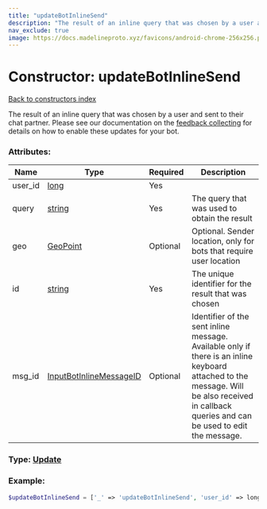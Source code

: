 ```yaml
---
title: "updateBotInlineSend"
description: "The result of an inline query that was chosen by a user and sent to their chat partner. Please see our documentation on the feedback collecting for details on how to enable these updates for your bot."
nav_exclude: true
image: https://docs.madelineproto.xyz/favicons/android-chrome-256x256.png
---
```

# Constructor: updateBotInlineSend  
[Back to constructors index](/API_docs/constructors/index.md)



The result of an inline query that was chosen by a user and sent to their chat partner. Please see our documentation on the [feedback collecting](https://core.telegram.org/bots/inline#collecting-feedback) for details on how to enable these updates for your bot.

### Attributes:

| Name     |    Type       | Required | Description |
|----------|---------------|----------|-------------|
|user\_id|[long](/API_docs/types/long.md) | Yes|
|query|[string](/API_docs/types/string.md) | Yes|The query that was used to obtain the result|
|geo|[GeoPoint](/API_docs/types/GeoPoint.md) | Optional|Optional. Sender location, only for bots that require user location|
|id|[string](/API_docs/types/string.md) | Yes|The unique identifier for the result that was chosen|
|msg\_id|[InputBotInlineMessageID](/API_docs/types/InputBotInlineMessageID.md) | Optional|Identifier of the sent inline message. Available only if there is an inline keyboard attached to the message. Will be also received in callback queries and can be used to edit the message.|



### Type: [Update](/API_docs/types/Update.md)


### Example:

```php
$updateBotInlineSend = ['_' => 'updateBotInlineSend', 'user_id' => long, 'query' => 'string', 'geo' => GeoPoint, 'id' => 'string', 'msg_id' => InputBotInlineMessageID];
```  
